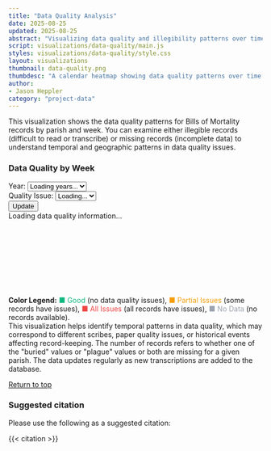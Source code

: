 ```yaml
---
title: "Data Quality Analysis"
date: 2025-08-25
updated: 2025-08-25
abstract: "Visualizing data quality and illegibility patterns over time"
script: visualizations/data-quality/main.js
styles: visualizations/data-quality/style.css
layout: visualizations
thumbnail: data-quality.png
thumbdesc: "A calendar heatmap showing data quality patterns over time."
author:
- Jason Heppler
category: "project-data"
---
```


This visualization shows the data quality patterns for Bills of Mortality records by parish and week. You can examine either illegible records (difficult to read or transcribe) or missing records (incomplete data) to understand temporal and geographic patterns in data quality issues.

<div id="row">
    <h3 id="chart-title">Data Quality by Week</h3>
    <div class="flex flex-row space-x-4 mb-6">
        <div class="flex flex-col w-32">
            <label for="year" class="block text-gray-700 text-sm font-bold">Year:</label>
            <select id="year" class="shadow appearance-none border rounded w-full py-2 px-3 text-gray-700 leading-tight focus:outline-none focus:shadow-outline">
                <option value="">Loading years...</option>
            </select>
        </div>
        <div class="flex flex-col w-40">
            <label for="quality-type" class="block text-gray-700 text-sm font-bold">Quality Issue:</label>
            <select id="quality-type" class="shadow appearance-none border rounded w-full py-2 px-3 text-gray-700 leading-tight focus:outline-none focus:shadow-outline">
                <option value="">Loading...</option>
            </select>
        </div>
        <div class="flex items-end">
            <button id="update-button" type="button" class="rounded-lg border border-gray-200 bg-white text-sm font-medium px-4 py-2 text-gray-900 hover:bg-dbn-blue hover:text-black focus:z-10 focus:ring-2 focus:ring-blue-700 focus:text-blue-700">Update</button>
        </div>
    </div>
    <div class="loading_chart">Loading data quality information...</div>
    <svg id="chart"></svg>
    <div class="bg-gray-50 rounded-lg p-4 mt-4 text-sm text-gray-600">
        <strong>Color Legend:</strong> 
        <span style="color: #10b981;">■ Good</span> (no data quality issues), 
        <span style="color: #f59e0b;">■ Partial Issues</span> (some records have issues), 
        <span style="color: #ef4444;">■ All Issues</span> (all records have issues), 
        <span style="color: #9ca3af;">■ No Data</span> (no records available).
    </div>
    <figcaption>This visualization helps identify temporal patterns in data quality, which may correspond to different scribes, paper quality issues, or historical events affecting record-keeping. The number of records refers to whether one of the "buried" values or "plague" values or both are missing for a given parish. The data updates regularly as new transcriptions are added to the database.</figcaption>
    <p><a href="#top">Return to top</a></p>
</div>

### Suggested citation

Please use the following as a suggested citation:

{{< citation >}}
